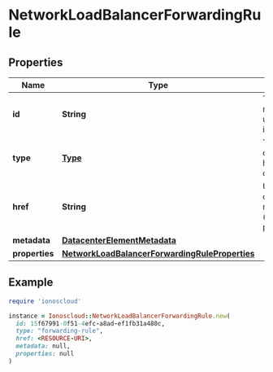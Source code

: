 # NetworkLoadBalancerForwardingRule

## Properties

| Name | Type | Description | Notes |
| ---- | ---- | ----------- | ----- |
| **id** | **String** | The resource&#39;s unique identifier | [optional][readonly] |
| **type** | [**Type**](Type.md) | The type of object that has been created | [optional] |
| **href** | **String** | URL to the object representation (absolute path) | [optional][readonly] |
| **metadata** | [**DatacenterElementMetadata**](DatacenterElementMetadata.md) |  | [optional] |
| **properties** | [**NetworkLoadBalancerForwardingRuleProperties**](NetworkLoadBalancerForwardingRuleProperties.md) |  |  |

## Example

```ruby
require 'ionoscloud'

instance = Ionoscloud::NetworkLoadBalancerForwardingRule.new(
  id: 15f67991-0f51-4efc-a8ad-ef1fb31a480c,
  type: "forwarding-rule",
  href: <RESOURCE-URI>,
  metadata: null,
  properties: null
)
```


